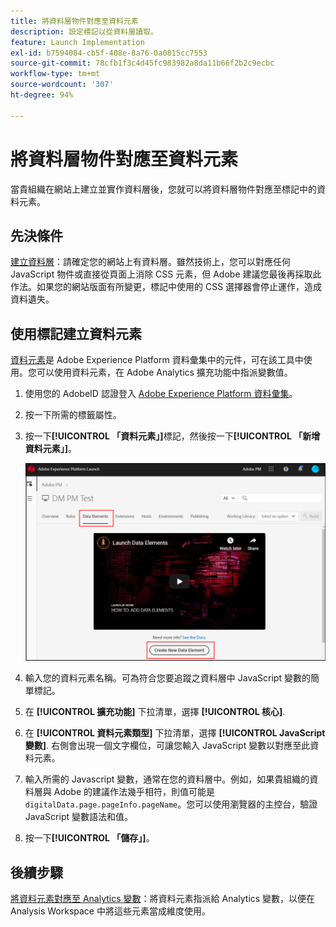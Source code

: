```yaml
---
title: 將資料層物件對應至資料元素
description: 設定標記以從資料層讀取。
feature: Launch Implementation
exl-id: b7594084-cb5f-408e-8a76-0a0815cc7553
source-git-commit: 78cfb1f3c4d45fc983982a8da11b66f2b2c9ecbc
workflow-type: tm+mt
source-wordcount: '307'
ht-degree: 94%

---
```


# 將資料層物件對應至資料元素

當貴組織在網站上建立並實作資料層後，您就可以將資料層物件對應至標記中的資料元素。

## 先決條件

[建立資料層](../prepare/data-layer.md)：請確定您的網站上有資料層。雖然技術上，您可以對應任何 JavaScript 物件或直接從頁面上消除 CSS 元素，但 Adobe 建議您最後再採取此作法。如果您的網站版面有所變更，標記中使用的 CSS 選擇器會停止運作，造成資料遺失。

## 使用標記建立資料元素

[資料元素](https://experienceleague.adobe.com/docs/experience-platform/tags/ui/data-elements.html?lang=zh-Hant)是 Adobe Experience Platform 資料彙集中的元件，可在該工具中使用。您可以使用資料元素，在 Adobe Analytics 擴充功能中指派變數值。

1. 使用您的 AdobeID 認證登入 [Adobe Experience Platform 資料彙集](https://experience.adobe.com/data-collection)。
1. 按一下所需的標籤屬性。
1. 按一下&#x200B;**[!UICONTROL 「資料元素」]**&#x200B;標記，然後按一下&#x200B;**[!UICONTROL 「新增資料元素」]**。

   ![建立資料元素](assets/createelement.png)

1. 輸入您的資料元素名稱。可為符合您要追蹤之資料層中 JavaScript 變數的簡單標記。
1. 在 **[!UICONTROL 擴充功能]** 下拉清單，選擇 **[!UICONTROL 核心]**.
1. 在 **[!UICONTROL 資料元素類型]** 下拉清單，選擇 **[!UICONTROL JavaScript變數]**. 右側會出現一個文字欄位，可讓您輸入 JavaScript 變數以對應至此資料元素。
1. 輸入所需的 Javascript 變數，通常在您的資料層中。例如，如果貴組織的資料層與 Adobe 的建議作法幾乎相符，則值可能是 `digitalData.page.pageInfo.pageName`。您可以使用瀏覽器的主控台，驗證 JavaScript 變數語法和值。
1. 按一下&#x200B;**[!UICONTROL 「儲存」]**。

## 後續步驟

[將資料元素對應至 Analytics 變數](elements-to-variable.md)：將資料元素指派給 Analytics 變數，以便在 Analysis Workspace 中將這些元素當成維度使用。
